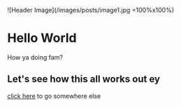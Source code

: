 ![Header Image](/images/posts/image1.jpg =100%x100%)

# Hello World

How ya doing fam?

## Let's see how this all works out ey

[click here](/code) to go somewhere else
